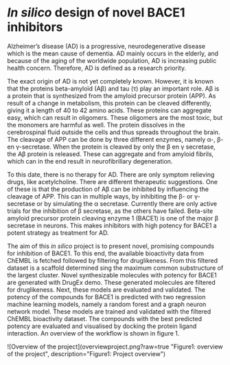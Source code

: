 # *In silico* design of novel BACE1 inhibitors

Alzheimer’s disease (AD) is a progressive, neurodegenerative disease which is the mean cause of dementia. AD mainly occurs in the elderly, and because of the aging of the worldwide population, AD is increasing public health concern. Therefore, AD is defined as a research priority. 

The exact origin of AD is not yet completely known. However, it is known that the proteins beta-amyloïd (Aβ) and tau (τ) play an important role. Aβ is a protein that is synthesized from the amyloid precursor protein (APP). As result of a change in metabolism, this protein can be cleaved differently, giving it a length of 40 to 42 amino acids. These proteins can aggregate easy, which can result in oligomers. These oligomers are the most toxic, but the monomers are harmful as well. The protein dissolves in the cerebrospinal fluid outside the cells and thus spreads throughout the brain. The cleavage of APP can be done by three different enzymes, namely α-, β- en γ-secretase. When the protein is cleaved by only the β en γ secretase, the Aβ protein is released. These can aggregate and from amyloid fibrils, which can in the end result in neurofibrillary degeneration. 

To this date, there is no therapy for AD. There are only symptom relieving drugs, like acetylcholine. There are different therapeutic suggestions. One of these is that the production of Aβ can be inhibited by influencing the cleavage of APP. This can in multiple ways, by inhibiting the β- or γ-secretase or by simulating the α secretase. Currently there are only active trials for the inhibition of β secretase, as the others have failed. Beta-site amyloid precursor protein cleaving enzyme 1 (BACE1) is one of the major β secretase in neurons. This makes inhibitors with high potency for BACE1 a potent strategy as treatment for AD. 

The aim of this *in silico* project is to present novel, promising compounds for inhibition of BACE1. To this end, the available bioactivity data from ChEMBL is fetched followed by filtering for druglikeness. From this filtered dataset is a scaffold determined sing the maximum common substructure of the largest cluster. Novel synthesizable molecules with potency for BACE1 are generated with DrugEx demo. These generated molecules are filtered for druglikeness. Next, these models are evaluated and validated. The potency of the compounds for BACE1 is predicted with two regression machine learning models, namely a random forest and a graph neuron network model. These models are trained and validated with the filtered ChEMBL bioactivity dataset. The compounds with the best predicted potency are evaluated and visualised by docking the protein ligand interaction. An overview of the workflow is shown in figure 1. 

![Overview of the project](overviewproject.png?raw=true "Figure1: overview of the project", description="Figure1: Project overview")
